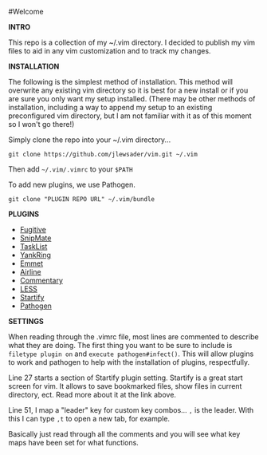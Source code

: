 #Welcome 


**INTRO**


This repo is a collection of my ~/.vim directory. I decided to publish my vim files to aid in any vim customization and to track my changes.


**INSTALLATION**


The following is the simplest method of installation. This method will overwrite any existing vim directory so it is best for a new install or if you are sure you only want my setup installed. (There may be other methods of installation, including a way to append my setup to an existing preconfigured vim directory, but I am not familiar with it as of this moment so I won't go there!)


Simply clone the repo into your ~/.vim directory...  

`git clone https://github.com/jlewsader/vim.git ~/.vim`

Then add `~/.vim/.vimrc` to your `$PATH`


To add new plugins, we use Pathogen. 

`git clone "PLUGIN REPO URL" ~/.vim/bundle`


**PLUGINS**


- [Fugitive](https://github.com/tpope/vim-fugitive)
- [SnipMate](https://github.com/msanders/snipmate.vim)
- [TaskList](https://github.com/vim-scripts/TaskList.vim)
- [YankRing](https://github.com/vim-scripts/YankRing.vim)
- [Emmet](https://github.com/mattn/emmet-vim)
- [Airline](https://github.com/bling/vim-airline)
- [Commentary](https://github.com/tpope/vim-commentary)
- [LESS](https://github.com/groenewege/vim-less)
- [Startify](https://github.com/mhinz/vim-startify)
- [Pathogen](https://github.com/tpope/vim-pathogen)


**SETTINGS**


When reading through the .vimrc file, most lines are commented to describe what they are doing. The first thing you want to be sure to include is `filetype plugin on` and `execute pathogen#infect()`. This will allow plugins to work and pathogen to help with the installation of plugins, respectfully.


Line 27 starts a section of Startify plugin setting. Startify is a great start screen for vim. It allows to save bookmarked files, show files in current directory, ect. Read more about it at the link above.


Line 51, I map a "leader" key for custom key combos... `,` is the leader. With this I can type `,t` to open a new tab, for example.


Basically just read through all the comments and you will see what key maps have been set for what functions.
